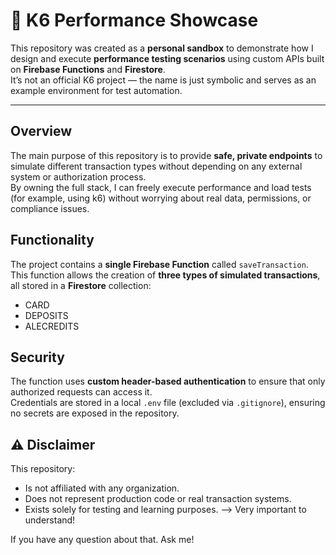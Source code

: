 # 🚀 K6 Performance Showcase

This repository was created as a **personal sandbox** to demonstrate how I design and execute **performance testing scenarios** using custom APIs built on **Firebase Functions** and **Firestore**.  
It’s not an official K6 project — the name is just symbolic and serves as an example environment for test automation.

---

## Overview

The main purpose of this repository is to provide **safe, private endpoints** to simulate different transaction types without depending on any external system or authorization process.  
By owning the full stack, I can freely execute performance and load tests (for example, using k6) without worrying about real data, permissions, or compliance issues.


## Functionality

The project contains a **single Firebase Function** called `saveTransaction`.  
This function allows the creation of **three types of simulated transactions**, all stored in a **Firestore** collection:

- CARD
- DEPOSITS
- ALECREDITS

## Security

The function uses **custom header-based authentication** to ensure that only authorized requests can access it.  
Credentials are stored in a local `.env` file (excluded via `.gitignore`), ensuring no secrets are exposed in the repository.

## ⚠️ Disclaimer

This repository:

- Is not affiliated with any organization.
- Does not represent production code or real transaction systems.
- Exists solely for testing and learning purposes. --> Very important to understand!

If you have any question about that. Ask me!
